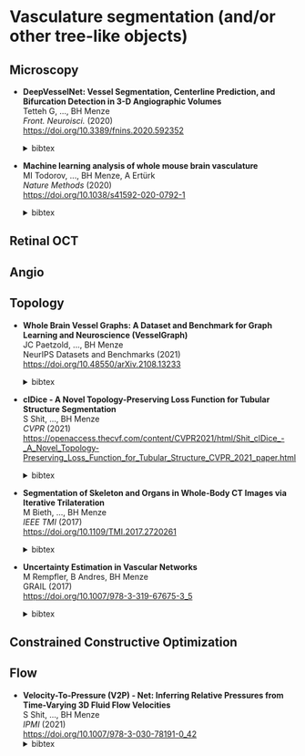 # Vasculature segmentation (and/or other tree-like objects)

## Microscopy

- **DeepVesselNet: Vessel Segmentation, Centerline Prediction, and Bifurcation Detection in 3-D Angiographic Volumes** <br />
  Tetteh G, ..., BH Menze <br />
  _Front. Neuroisci._ (2020) <br />
  https://doi.org/10.3389/fnins.2020.592352 <br />
  <details>
    <summary>bibtex</summary>
    
    ```bibtex
    @article{tetteh2020deepvesselnet,
      title={Deepvesselnet: Vessel segmentation, centerline prediction, and bifurcation detection in 3-d angiographic volumes},
      author={Tetteh, Giles and Efremov, Velizar and Forkert, Nils D and Schneider, Matthias and Kirschke, Jan and Weber, Bruno and Zimmer, Claus and Piraud, Marie and Menze, Bj{\"o}rn H},
      journal={Frontiers in Neuroscience},
      volume={14},
      pages={1285},
      year={2020},
      publisher={Frontiers}
    }
    ```
  </details>

- **Machine learning analysis of whole mouse brain vasculature** <br />
  MI Todorov, ..., BH Menze, A Ertürk  <br />
  _Nature Methods_ (2020) <br />
  https://doi.org/10.1038/s41592-020-0792-1 <br />
  <details>
    <summary>bibtex</summary>
    
    ```bibtex
    @article{todorov2020machine,
      title={Machine learning analysis of whole mouse brain vasculature},
      author={Todorov, Mihail Ivilinov and Paetzold, Johannes Christian and Schoppe, Oliver and Tetteh, Giles and Shit, Suprosanna and Efremov, Velizar and Todorov-V{\"o}lgyi, Katalin and D{\"u}ring, Marco and Dichgans, Martin and Piraud, Marie and others},
      journal={Nature methods},
      volume={17},
      number={4},
      pages={442--449},
      year={2020},
      publisher={Nature Publishing Group US New York}
    }
    ```
  </details>
  

## Retinal OCT

## Angio

## Topology

- **Whole Brain Vessel Graphs: A Dataset and Benchmark for Graph Learning and Neuroscience (VesselGraph)** <br />
  JC Paetzold, ..., BH Menze <br />
  NeurIPS Datasets and Benchmarks (2021) <br />
  https://doi.org/10.48550/arXiv.2108.13233 <br />
  <details>
    <summary>bibtex</summary>
    ```bibtex
    @inproceedings{paetzold2021whole,
      title={Whole brain vessel graphs: A dataset and benchmark for graph learning and neuroscience},
      author={Paetzold, Johannes C and McGinnis, Julian and Shit, Suprosanna and Ezhov, Ivan and B{\"u}schl, Paul and Prabhakar, Chinmay and Sekuboyina, Anjany and Todorov, Mihail and Kaissis, Georgios and Ert{\"u}rk, Ali and others},
      booktitle={Thirty-Fifth Conference on Neural Information Processing Systems Datasets and Benchmarks Track (Round 2)},
      year={2021}
    }
    ```
  </details>

- **clDice - A Novel Topology-Preserving Loss Function for Tubular Structure Segmentation** <br />
  S Shit, ..., BH Menze <br />
  _CVPR_ (2021) <br />
  https://openaccess.thecvf.com/content/CVPR2021/html/Shit_clDice_-_A_Novel_Topology-Preserving_Loss_Function_for_Tubular_Structure_CVPR_2021_paper.html <br />
  <details>
    <summary>bibtex</summary>
    ```bibtext
    @inproceedings{shit2021cldice,
      title={clDice-a novel topology-preserving loss function for tubular structure segmentation},
      author={Shit, Suprosanna and Paetzold, Johannes C and Sekuboyina, Anjany and Ezhov, Ivan and Unger, Alexander and Zhylka, Andrey and Pluim, Josien PW and Bauer, Ulrich and Menze, Bjoern H},
      booktitle={Proceedings of the IEEE/CVF Conference on Computer Vision and Pattern Recognition},
      pages={16560--16569},
      year={2021}
    }
    ```
  </details>

- **Segmentation of Skeleton and Organs in Whole-Body CT Images via Iterative Trilateration** <br />
  M Bieth, ..., BH Menze <br />
  _IEEE TMI_ (2017) <br />
  https://doi.org/10.1109/TMI.2017.2720261 <br />
  <details>
    <summary>bibtex</summary>
    ```bibtext
    @article{bieth2017segmentation,
      title={Segmentation of skeleton and organs in whole-body CT images via iterative trilateration},
      author={Bieth, Marie and Peter, Loic and Nekolla, Stephan G and Eiber, Matthias and Langs, Georg and Schwaiger, Markus and Menze, Bjoern},
      journal={IEEE transactions on medical imaging},
      volume={36},
      number={11},
      pages={2276--2286},
      year={2017},
      publisher={IEEE}
    }
    ```
  </details>

- **Uncertainty Estimation in Vascular Networks** <br />
  M Rempfler, B Andres, BH Menze <br />
  GRAIL (2017) <br />
  https://doi.org/10.1007/978-3-319-67675-3_5 <br />
  <details>
    <summary>bibtex</summary>
    ```bibtext
    @inproceedings{rempfler2017uncertainty,
      title={Uncertainty estimation in vascular networks},
      author={Rempfler, Markus and Andres, Bjoern and Menze, Bjoern H},
      booktitle={Graphs in Biomedical Image Analysis, Computational Anatomy and Imaging Genetics: First International Workshop, GRAIL 2017, 6th International Workshop, MFCA 2017, and Third International Workshop, MICGen 2017, Held in Conjunction with MICCAI 2017, Qu{\'e}bec City, QC, Canada, September 10--14, 2017, Proceedings 1},
      pages={42--52},
      year={2017},
      organization={Springer}
    }
    ```
  </details>
  

## Constrained Constructive Optimization

## Flow

- **Velocity-To-Pressure (V2P) - Net: Inferring Relative Pressures from Time-Varying 3D Fluid Flow Velocities** <br />
  S Shit, ..., BH Menze <br />
  _IPMI_ (2021) <br />
  https://doi.org/10.1007/978-3-030-78191-0_42 <br />
  <details>
    <summary>bibtex</summary>
    ```bibtext
    @inproceedings{shit2021velocity,
      title={Velocity-to-pressure (V2P)-net: inferring relative pressures from time-varying 3D fluid flow velocities},
      author={Shit, Suprosanna and Das, Dhritiman and Ezhov, Ivan and Paetzold, Johannes C and Sanches, Augusto F and Thuerey, Nils and Menze, Bjoern H},
      booktitle={Information Processing in Medical Imaging: 27th International Conference, IPMI 2021, Virtual Event, June 28--June 30, 2021, Proceedings 27},
      pages={545--558},
      year={2021},
      organization={Springer}
    }
    ```
  </details>
  
  
